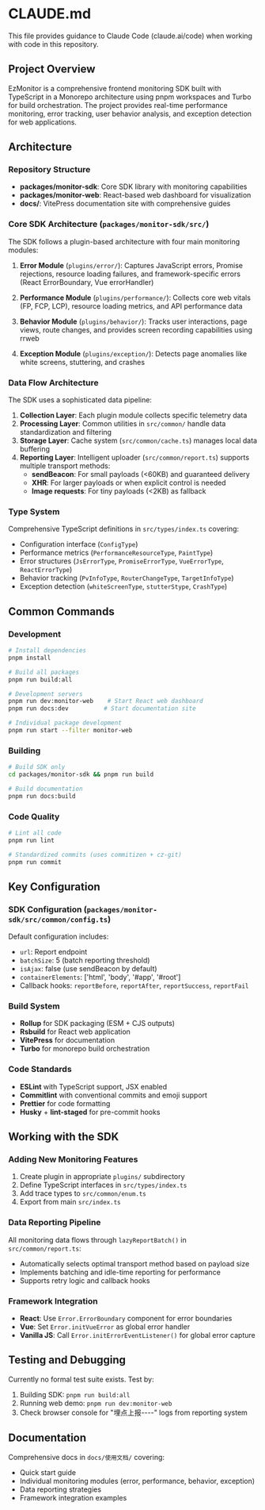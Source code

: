 # CLAUDE.md

This file provides guidance to Claude Code (claude.ai/code) when working with code in this repository.

## Project Overview

EzMonitor is a comprehensive frontend monitoring SDK built with TypeScript in a Monorepo architecture using pnpm workspaces and Turbo for build orchestration. The project provides real-time performance monitoring, error tracking, user behavior analysis, and exception detection for web applications.

## Architecture

### Repository Structure
- **packages/monitor-sdk**: Core SDK library with monitoring capabilities
- **packages/monitor-web**: React-based web dashboard for visualization
- **docs/**: VitePress documentation site with comprehensive guides

### Core SDK Architecture (`packages/monitor-sdk/src/`)

The SDK follows a plugin-based architecture with four main monitoring modules:

1. **Error Module** (`plugins/error/`): Captures JavaScript errors, Promise rejections, resource loading failures, and framework-specific errors (React ErrorBoundary, Vue errorHandler)

2. **Performance Module** (`plugins/performance/`): Collects core web vitals (FP, FCP, LCP), resource loading metrics, and API performance data

3. **Behavior Module** (`plugins/behavior/`): Tracks user interactions, page views, route changes, and provides screen recording capabilities using rrweb

4. **Exception Module** (`plugins/exception/`): Detects page anomalies like white screens, stuttering, and crashes

### Data Flow Architecture

The SDK uses a sophisticated data pipeline:

1. **Collection Layer**: Each plugin module collects specific telemetry data
2. **Processing Layer**: Common utilities in `src/common/` handle data standardization and filtering
3. **Storage Layer**: Cache system (`src/common/cache.ts`) manages local data buffering
4. **Reporting Layer**: Intelligent uploader (`src/common/report.ts`) supports multiple transport methods:
   - **sendBeacon**: For small payloads (<60KB) and guaranteed delivery
   - **XHR**: For larger payloads or when explicit control is needed
   - **Image requests**: For tiny payloads (<2KB) as fallback

### Type System

Comprehensive TypeScript definitions in `src/types/index.ts` covering:
- Configuration interface (`ConfigType`)
- Performance metrics (`PerformanceResourceType`, `PaintType`)
- Error structures (`JsErrorType`, `PromiseErrorType`, `VueErrorType`, `ReactErrorType`)
- Behavior tracking (`PvInfoType`, `RouterChangeType`, `TargetInfoType`)
- Exception detection (`whiteScreenType`, `stutterStype`, `CrashType`)

## Common Commands

### Development
```bash
# Install dependencies
pnpm install

# Build all packages
pnpm run build:all

# Development servers
pnpm run dev:monitor-web    # Start React web dashboard
pnpm run docs:dev          # Start documentation site

# Individual package development
pnpm run start --filter monitor-web
```

### Building
```bash
# Build SDK only
cd packages/monitor-sdk && pnpm run build

# Build documentation
pnpm run docs:build
```

### Code Quality
```bash
# Lint all code
pnpm run lint

# Standardized commits (uses commitizen + cz-git)
pnpm run commit
```

## Key Configuration

### SDK Configuration (`packages/monitor-sdk/src/common/config.ts`)
Default configuration includes:
- `url`: Report endpoint
- `batchSize`: 5 (batch reporting threshold)
- `isAjax`: false (use sendBeacon by default)
- `containerElements`: ['html', 'body', '#app', '#root']
- Callback hooks: `reportBefore`, `reportAfter`, `reportSuccess`, `reportFail`

### Build System
- **Rollup** for SDK packaging (ESM + CJS outputs)
- **Rsbuild** for React web application
- **VitePress** for documentation
- **Turbo** for monorepo build orchestration

### Code Standards
- **ESLint** with TypeScript support, JSX enabled
- **Commitlint** with conventional commits and emoji support
- **Prettier** for code formatting
- **Husky** + **lint-staged** for pre-commit hooks

## Working with the SDK

### Adding New Monitoring Features
1. Create plugin in appropriate `plugins/` subdirectory
2. Define TypeScript interfaces in `src/types/index.ts`
3. Add trace types to `src/common/enum.ts`
4. Export from main `src/index.ts`

### Data Reporting Pipeline
All monitoring data flows through `lazyReportBatch()` in `src/common/report.ts`:
- Automatically selects optimal transport method based on payload size
- Implements batching and idle-time reporting for performance
- Supports retry logic and callback hooks

### Framework Integration
- **React**: Use `Error.ErrorBoundary` component for error boundaries
- **Vue**: Set `Error.initVueError` as global error handler
- **Vanilla JS**: Call `Error.initErrorEventListener()` for global error capture

## Testing and Debugging

Currently no formal test suite exists. Test by:
1. Building SDK: `pnpm run build:all`
2. Running web demo: `pnpm run dev:monitor-web`
3. Check browser console for "埋点上报----" logs from reporting system

## Documentation

Comprehensive docs in `docs/使用文档/` covering:
- Quick start guide
- Individual monitoring modules (error, performance, behavior, exception)
- Data reporting strategies
- Framework integration examples